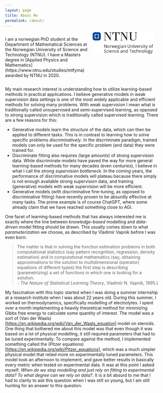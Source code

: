 ```yaml
---
layout: page
title: About Me
permalink: /about/
---
```

<div style="overflow: auto;">
  <img src="/assets/images/ntnu_hoeyde_eng.png" style="float: right; max-width: 40%; margin-right: 1em;">
    <div style="overflow: hidden;">
      <p>I am a norwegian PhD student at the Department of Mathematical Sciences at the Norwegian University of Science and Technology (NTNU). I have a Masters degree in [Applied Physics and Mathematics](https://www.ntnu.edu/studies/mtfyma) awarded by NTNU in 2020.</p>
  </div>
</div>

My main research interest is understanding how to utilize learning-based methods in practical applications. I believe generative models in weak supervision data settings is one of the most widely applicable and efficient methods for solving many problems. With weak supervision I mean what is traditionally called unsupervised and semi-supervised learning, as opposed to strong supervision which is traditionally called supervised learning. There are a few reasons for this:

- Generative models learn the *structure* of the data, which can then be applied to different tasks. This is in contrast to learning how to solve specific problems *discriminatively*. In the discriminate paradigm, trained models can only be used for the specific problem (and data) they were trained for.
- Discriminate fitting also requires (large amounts) of strong supervision data. While discriminate models have paved the way for more general learning-based methods for many decades (even centuries), I believe in what I call the *strong supervision bottleneck*. In the coming years, the performance of discriminative models will plateau because there simply is not enough available strong supervision data, and training (generative) models with weak supervision will be more efficient.
- Generative models (with discriminative fine-tuning, as opposed to discriminative fitting) have recently proven to be absurdly effective at many tasks. The prime example is of course ChatGPT, where some already claim that we have reached something close to AGI.

One facet of learning-based methods that has always interested me is exactly where the line between *knowledge-based* modelling and *data-driven* model fitting should be drawn. This usually comes down to what *parameterization* we choose, as described by Vladimir Vapnik before I was even born:

>The matter is that in solving the function estimation problems in both
computational statistics (say pattern recognition, regression, density estimation) and in computational mathematics (say, obtaining approximations
to the solution to multidimensional (operator) equations of different types)
the first step is describing (parametrizing) a set of functions in which one
is looking for a solution. <br> - *The Nature of Statistical Learning Theory*, Vladimir N. Vapnik, 1995.}

My fascination with this topic started when I was doing a summer internship at a research institute when I was about 22 years old. During this summer, I worked on thermodynamics, specifically modelling of electrolytes. I spent over a month implementing a heavily theoretical method for minimizing Gibbs free energy to calculate some quantity of interest. The model was a sort of (Van der Waals)[https://en.wikipedia.org/wiki/Van_der_Waals_equation] model on steroids. One thing that bothered me about this model was that even though it was based on a lot of physical modelling, it still required parameters that had to be tuned experimentally. To compare against the method, I implemented something called the (Pitzer equations)[https://en.wikipedia.org/wiki/Pitzer_equations], which was a much simpler physical model that relied more on experimentally tuned parameters. This model took an afternoon to implement, and gave better results in basically every metric when tested on experimental data. It was at this point I asked myself: *When do we stop modelling and just rely on fitting to experimental data? To what degree can we rely on data?*. It is a bit absurd to me that I had to clarity to ask this question when I was still so young, but I am still hunting for an answer to this question.




